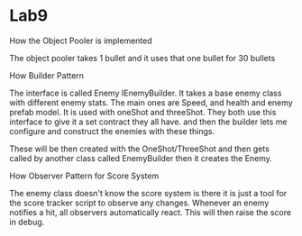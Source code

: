 # Lab9

How the Object Pooler is implemented

The object pooler takes 1 bullet and it uses that one bullet for 30 bullets



How Builder Pattern

The interface is called Enemy IEnemyBuilder. It takes a base enemy class with different enemy stats. The main ones are Speed, and health and enemy prefab model. It is used with oneShot and threeShot. They both use this interface to give it a set contract they all have. and then the builder lets me configure and construct the enemies with these things.

These will be then created with the OneShot/ThreeShot and then gets called by another class called EnemyBuilder then it creates the Enemy.





How Observer Pattern for Score System



The enemy class doesn't know the score system is there it is just a tool for the score tracker script to observe any changes. Whenever an enemy notifies a hit, all observers automatically react. This will then raise the score in debug.





